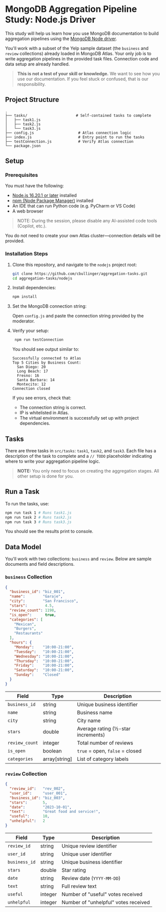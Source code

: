 # MongoDB Aggregation Pipeline Study: Node.js Driver

This study will help us learn how you use MongoDB documentation to build aggregation pipelines using the [MongoDB Node driver](https://www.mongodb.com/docs/drivers/node/current/).

You'll work with a subset of the Yelp sample dataset (the `business` and `review` collections) already loaded in MongoDB Atlas.
Your only job is to write aggregation pipelines in the provided task files. Connection code and data setup are already handled.

> **This is not a test of your skill or knowledge.** We want to see how you use our documentation. If you feel stuck or confused, that is our responsibility.

## Project Structure

```text
.
├── tasks/                      # Self-contained tasks to complete
│   ├── task1.js
│   ├── task2.js
│   └── task3.js
├── config.js                    # Atlas connection logic
├── index.js                     # Entry point to run the tasks
├── testConnection.js            # Verify Atlas connection
└── package.json
```

## Setup

### Prerequisites

You must have the following:
- [Node.js 16.20.1 or later](https://nodejs.org/en/download/) installed
- [npm (Node Package Manager)](https://www.npmjs.com/get-npm) installed
- An IDE that can run Python code (e.g. PyCharm or VS Code)
- A web browser

> NOTE: During the session, please disable any AI-assisted code tools (Copilot, etc.).

You do not need to create your own Atlas cluster—connection details will be provided.

### Installation Steps

1. Clone this repository, and navigate to the `nodejs` project root:
   ```bash
   git clone https://github.com/cbullinger/aggregation-tasks.git
   cd aggregation-tasks/nodejs
   ```
2. Install dependencies:
   ```bash
   npm install
   ```
3. Set the MongoDB connection string:

   Open `config.js` and paste the connection string provided by the moderator.

4. Verify your setup:

   ```bash
    npm run testConnection 
   ```

   You should see output similar to:

    ```text
    Successfully connected to Atlas
    Top 5 Cities by Business Count:
      San Diego: 20
      Long Beach: 17
      Fresno: 16
      Santa Barbara: 14
      Montecito: 12
    Connection closed
    ```

    If you see errors, check that:

    - The connection string is correct.
    - IP is whitelisted in Atlas.
    - The virtual environment is successfully set up with project dependencies.

## Tasks

There are three tasks in `src/tasks`: `task1`, `task2`, and `task3`.
Each file has a description of the task to complete and a `// TODO`
placeholder indicating where to write your aggregation pipeline
logic.

> **NOTE:** You only need to focus on creating the aggregation stages. All other setup is done for you.

## Run a Task

To run the tasks, use:

```bash
npm run task 1 # Runs task1.js
npm run task 2 # Runs task2.js
npm run task 3 # Runs task3.js
```

You should see the results print to console.

## Data Model

You'll work with two collections: `business` and `review`. Below are sample documents and field descriptions.

### `business` Collection

```json
{
  "business_id": "biz_001",
  "name":        "Garaje",
  "city":        "San Francisco",
  "stars":        4.5,
  "review_count": 1198,
  "is_open":      true,
  "categories": [
    "Mexican",
    "Burgers",
    "Restaurants"
  ],
  "hours": {
    "Monday":    "10:00-21:00",
    "Tuesday":   "10:00-21:00",
    "Wednesday": "10:00-21:00",
    "Thursday":  "10:00-21:00",
    "Friday":    "10:00-21:00",
    "Saturday":  "10:00-21:00",
    "Sunday":    "Closed"
  }
}
```

| Field          | Type           | Description                        |
| -------------- | -------------- | ---------------------------------- |
| `business_id`  | string         | Unique business identifier         |
| `name`         | string         | Business name                      |
| `city`         | string         | City name                          |
| `stars`        | double         | Average rating (½-star increments) |
| `review_count` | integer        | Total number of reviews            |
| `is_open`      | boolean        | `true` = open, `false` = closed    |
| `categories`   | array[string]  | List of category labels            |

### `review` Collection

```json
{
  "review_id":   "rev_002",
  "user_id":     "user_001",
  "business_id": "biz_003",
  "stars":       5,
  "date":        "2023-10-01",
  "text":        "Great food and service!",
  "useful":      10,
  "unhelpful":   2
}
```

| Field         | Type    | Description                          |
| ------------- | ------- | ------------------------------------ |
| `review_id`   | string  | Unique review identifier             |
| `user_id`     | string  | Unique user identifier               |
| `business_id` | string  | Unique business identifier           |
| `stars`       | double  | Star rating                          |
| `date`        | string  | Review date (`YYYY-MM-DD`)           |
| `text`        | string  | Full review text                     |
| `useful`      | integer | Number of "useful" votes received    |
| `unhelpful`   | integer | Number of "unhelpful" votes received |
